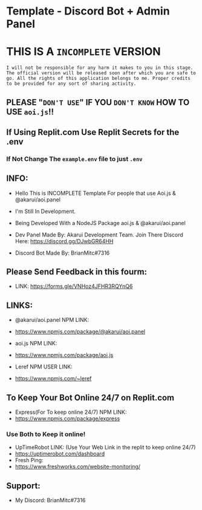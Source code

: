 # Template - Discord Bot + Admin Panel

# THIS IS A `INCOMPLETE` VERSION 

`I will not be responsible for any harm it makes to you in this stage. The official version will be released soon after which you are safe to go. All the rights of this application belongs to me. Proper credits to be provided for any sort of sharing activity.`

## PLEASE "`DON'T USE`" IF YOU `DON'T KNOW` HOW TO USE `aoi.js`!!

## If Using Replit.com Use Replit Secrets for the .env 
### If Not Change The `example.env` file to just `.env`

## INFO: 

- Hello This is INCOMPLETE Template For people that use Aoi.js & @akarui/aoi.panel

- I'm Still In Development. 

- Being Developed With a NodeJS Package aoi.js & @akarui/aoi.panel

- Dev Panel Made By: Akarui Development Team. Join There Discord Here: https://discord.gg/DJwbGR64HH
- Discord Bot Made By: BrianMitc#7316 

## Please Send Feedback in this fourm: 

- LINK: https://forms.gle/VNHoz4JFHR3RQYnQ6

## LINKS:
- @akarui/aoi.panel NPM LINK:
- https://www.npmjs.com/package/@akarui/aoi.panel

- aoi.js NPM LINK:
- https://www.npmjs.com/package/aoi.js

- Leref NPM USER LINK:
- https://www.npmjs.com/~leref

## To Keep Your Bot Online 24/7 on Replit.com
- Express(For To keep online 24/7) NPM LINK: 
- https://www.npmjs.com/package/express
### Use Both to Keep it online!
- UpTimeRobot LINK: (Use Your Web Link in the replit to keep online 24/7)
- https://uptimerobot.com/dashboard
- Fresh Ping:
- https://www.freshworks.com/website-monitoring/


## Support:

- <Add Me on Discord For Support> My Discord: BrianMitc#7316
